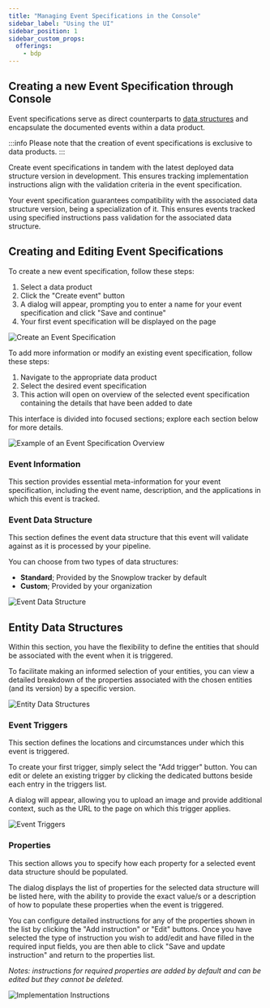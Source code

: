 ```yaml
---
title: "Managing Event Specifications in the Console"
sidebar_label: "Using the UI"
sidebar_position: 1
sidebar_custom_props:
  offerings:
    - bdp
---
```


## Creating a new Event Specification through Console

Event specifications serve as direct counterparts to [data structures](/docs/understanding-tracking-design/managing-your-data-structures/ui/index.md) and encapsulate the documented events within a data product.

:::info
Please note that the creation of event specifications is exclusive to data products.
:::

Create event specifications in tandem with the latest deployed data structure version in development. This ensures tracking implementation instructions align with the validation criteria in the event specification.

Your event specification guarantees compatibility with the associated data structure version, being a specialization of it. This ensures events tracked using specified instructions pass validation for the associated data structure.

## Creating and Editing Event Specifications

To create a new event specification, follow these steps:

1. Select a data product
2. Click the "Create event" button
3. A dialog will appear, prompting you to enter a name for your event specification and click "Save and continue"
4. Your first event specification will be displayed on the page

![Create an Event Specification](images/create-event-specification.png)

To add more information or modify an existing event specification, follow these steps:

1. Navigate to the appropriate data product
2. Select the desired event specification
3. This action will open on overview of the selected event specification containing the details that have been added to date

This interface is divided into focused sections; explore each section below for more details.

![Example of an Event Specification Overview](images/event-specification-overview.png)

### Event Information

This section provides essential meta-information for your event specification, including the event name, description, and the applications in which this event is tracked.

### Event Data Structure

This section defines the event data structure that this event will validate against as it is processed by your pipeline.

You can choose from two types of data structures:

- **Standard**; Provided by the Snowplow tracker by default
- **Custom**; Provided by your organization

![Event Data Structure](images/event-data-structure.png)

## Entity Data Structures

Within this section, you have the flexibility to define the entities that should be associated with the event when it is triggered.

To facilitate making an informed selection of your entities, you can view a detailed breakdown of the properties associated with the chosen entities (and its version) by a specific version.

![Entity Data Structures](images/entity-data-structures.png)

### Event Triggers

This section defines the locations and circumstances under which this event is triggered.

To create your first trigger, simply select the "Add trigger" button. You can edit or delete an existing trigger by clicking the dedicated buttons beside each entry in the triggers list.

A dialog will appear, allowing you to upload an image and provide additional context, such as the URL to the page on which this trigger applies.

![Event Triggers](images/event-triggers.png)

### Properties

This section allows you to specify how each property for a selected event data structure should be populated.

The dialog displays the list of properties for the selected data structure will be listed here, with the ability to provide the exact value/s or a description of how to populate these properties when the event is triggered.

You can configure detailed instructions for any of the properties shown in the list by clicking the "Add instruction" or "Edit" buttons. Once you have selected the type of instruction you wish to add/edit and have filled in the required input fields, you are then able to click "Save and update instruction" and return to the properties list.

*Notes: instructions for required properties are added by default and can be edited but they cannot be deleted.*

![Implementation Instructions](images/implementation-instructions.png)